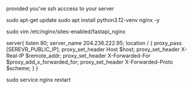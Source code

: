 provided you've ssh acccess to your server

<!-- Update Apt and install required pkg -->
sudo apt-get update
sudo apt install python3.12-venv nginx -y 

<!-- configure nginx server  -->
sudo vim /etc/nginx/sites-enabled/fastapi_nginx

<!--config template -->
server{ 
	listen 80;
	server_name 204.236.222.95;
        location / {
                proxy_pass [SEREVR_PUBLIC_IP];
		        proxy_set_header Host $host;
       		    proxy_set_header X-Real-IP $remote_addr;
        	    proxy_set_header X-Forwarded-For $proxy_add_x_forwarded_for;
        	    proxy_set_header X-Forwarded-Proto $scheme;
        }
}


<!-- restart ngix service -->
sudo service nginx restart